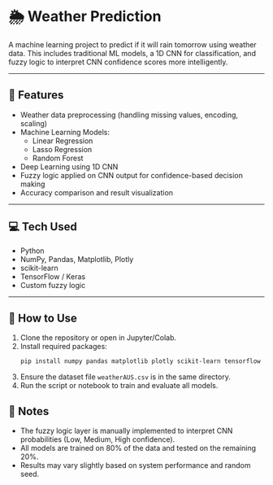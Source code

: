 # 🌦️ Weather Prediction

A machine learning project to predict if it will rain tomorrow using weather data. This includes traditional ML models, a 1D CNN for classification, and fuzzy logic to interpret CNN confidence scores more intelligently.

---

## 🔧 Features

- Weather data preprocessing (handling missing values, encoding, scaling)
- Machine Learning Models:
  - Linear Regression
  - Lasso Regression
  - Random Forest
- Deep Learning using 1D CNN
- Fuzzy logic applied on CNN output for confidence-based decision making
- Accuracy comparison and result visualization

---

## 💻 Tech Used

- Python
- NumPy, Pandas, Matplotlib, Plotly
- scikit-learn
- TensorFlow / Keras
- Custom fuzzy logic

---

## 🚀 How to Use

1. Clone the repository or open in Jupyter/Colab.
2. Install required packages:
   ```bash
   pip install numpy pandas matplotlib plotly scikit-learn tensorflow
   ```
3. Ensure the dataset file ```weatherAUS.csv``` is in the same directory.
4. Run the script or notebook to train and evaluate all models.

## 📌 Notes
 - The fuzzy logic layer is manually implemented to interpret CNN probabilities (Low, Medium, High confidence).
 - All models are trained on 80% of the data and tested on the remaining 20%.
 - Results may vary slightly based on system performance and random seed.
